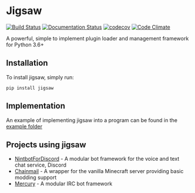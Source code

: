 # Jigsaw
[![Build Status](https://travis-ci.org/nint8835/jigsaw.svg?branch=master)](https://travis-ci.org/nint8835/jigsaw)
[![Documentation Status](https://readthedocs.org/projects/jigsaw/badge/?version=latest)](http://jigsaw.readthedocs.io/en/latest/?badge=latest)
[![codecov](https://codecov.io/gh/nint8835/jigsaw/branch/master/graph/badge.svg)](https://codecov.io/gh/nint8835/jigsaw)
[![Code Climate](https://lima.codeclimate.com/github/nint8835/jigsaw/badges/gpa.svg)](https://lima.codeclimate.com/github/nint8835/jigsaw)

A powerful, simple to implement plugin loader and management framework for Python 3.6+

## Installation
To install jigsaw, simply run:

	pip install jigsaw
    
## Implementation
An example of implementing jigsaw into a program can be found in the [example folder](https://github.com/nint8835/jigsaw/tree/master/example)

## Projects using jigsaw
* [NintbotForDiscord](https://github.com/nint8835/NintbotForDiscord) - A modular bot framework for the voice and text chat service, Discord
* [Chainmail](https://github.com/Chainmail-Project/Chainmail) - A wrapper for the vanilla Minecraft server providing basic modding support
* [Mercury](https://github.com/nint8835/Mercury) - A modular IRC bot framework